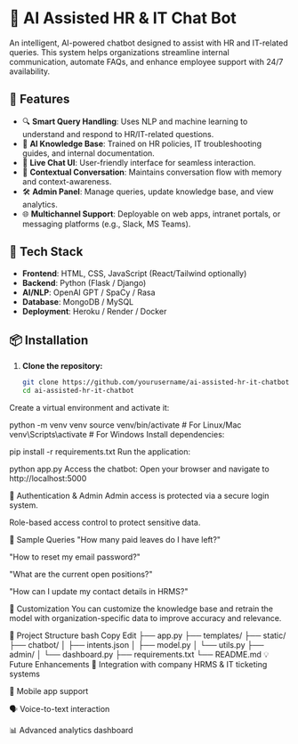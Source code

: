 # 🤖 AI Assisted HR & IT Chat Bot

An intelligent, AI-powered chatbot designed to assist with HR and IT-related queries. This system helps organizations streamline internal communication, automate FAQs, and enhance employee support with 24/7 availability.

## 🚀 Features

- 🔍 **Smart Query Handling**: Uses NLP and machine learning to understand and respond to HR/IT-related questions.
- 🧠 **AI Knowledge Base**: Trained on HR policies, IT troubleshooting guides, and internal documentation.
- 💬 **Live Chat UI**: User-friendly interface for seamless interaction.
- 🔄 **Contextual Conversation**: Maintains conversation flow with memory and context-awareness.
- 🛠️ **Admin Panel**: Manage queries, update knowledge base, and view analytics.
- 🌐 **Multichannel Support**: Deployable on web apps, intranet portals, or messaging platforms (e.g., Slack, MS Teams).

## 🧰 Tech Stack

- **Frontend**: HTML, CSS, JavaScript (React/Tailwind optionally)
- **Backend**: Python (Flask / Django)
- **AI/NLP**: OpenAI GPT / SpaCy / Rasa
- **Database**: MongoDB / MySQL
- **Deployment**: Heroku / Render / Docker

## 📦 Installation

1. **Clone the repository:**
   ```bash
   git clone https://github.com/yourusername/ai-assisted-hr-it-chatbot.git
   cd ai-assisted-hr-it-chatbot
Create a virtual environment and activate it:

python -m venv venv
source venv/bin/activate  # For Linux/Mac
venv\Scripts\activate     # For Windows
Install dependencies:

pip install -r requirements.txt
Run the application:

python app.py
Access the chatbot: Open your browser and navigate to http://localhost:5000

🔐 Authentication & Admin
Admin access is protected via a secure login system.

Role-based access control to protect sensitive data.

🧪 Sample Queries
"How many paid leaves do I have left?"

"How to reset my email password?"

"What are the current open positions?"

"How can I update my contact details in HRMS?"

📝 Customization
You can customize the knowledge base and retrain the model with organization-specific data to improve accuracy and relevance.

📁 Project Structure
bash
Copy
Edit
├── app.py
├── templates/
├── static/
├── chatbot/
│   ├── intents.json
│   ├── model.py
│   └── utils.py
├── admin/
│   └── dashboard.py
├── requirements.txt
└── README.md
💡 Future Enhancements
🔐 Integration with company HRMS & IT ticketing systems

📱 Mobile app support

🗣️ Voice-to-text interaction

📊 Advanced analytics dashboard
